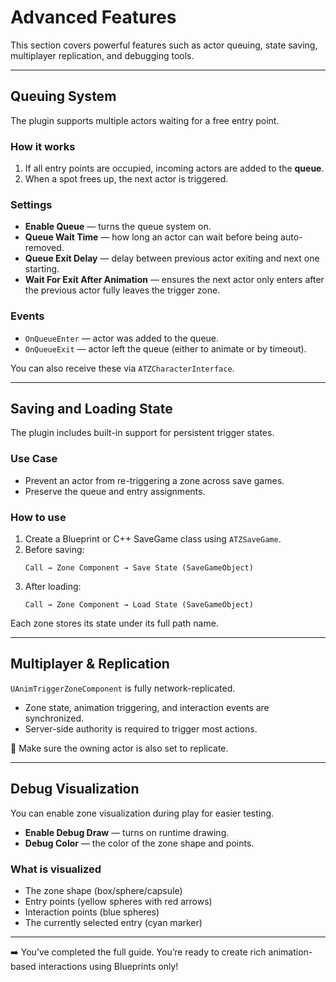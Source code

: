 # Advanced Features

This section covers powerful features such as actor queuing, state saving, multiplayer replication, and debugging tools.

---

## Queuing System

The plugin supports multiple actors waiting for a free entry point.

### How it works

1. If all entry points are occupied, incoming actors are added to the **queue**.
2. When a spot frees up, the next actor is triggered.

### Settings

- **Enable Queue** — turns the queue system on.
- **Queue Wait Time** — how long an actor can wait before being auto-removed.
- **Queue Exit Delay** — delay between previous actor exiting and next one starting.
- **Wait For Exit After Animation** — ensures the next actor only enters after the previous actor fully leaves the trigger zone.

### Events

- `OnQueueEnter` — actor was added to the queue.
- `OnQueueExit` — actor left the queue (either to animate or by timeout).

You can also receive these via `ATZCharacterInterface`.

---

## Saving and Loading State

The plugin includes built-in support for persistent trigger states.

### Use Case

- Prevent an actor from re-triggering a zone across save games.
- Preserve the queue and entry assignments.

### How to use

1. Create a Blueprint or C++ SaveGame class using `ATZSaveGame`.
2. Before saving:
   ```blueprint
   Call → Zone Component → Save State (SaveGameObject)
   ```
3. After loading:
   ```blueprint
   Call → Zone Component → Load State (SaveGameObject)
   ```

Each zone stores its state under its full path name.

---

## Multiplayer & Replication

`UAnimTriggerZoneComponent` is fully network-replicated.

- Zone state, animation triggering, and interaction events are synchronized.
- Server-side authority is required to trigger most actions.

📌 Make sure the owning actor is also set to replicate.

---

## Debug Visualization

You can enable zone visualization during play for easier testing.

- **Enable Debug Draw** — turns on runtime drawing.
- **Debug Color** — the color of the zone shape and points.

### What is visualized

- The zone shape (box/sphere/capsule)
- Entry points (yellow spheres with red arrows)
- Interaction points (blue spheres)
- The currently selected entry (cyan marker)

<!-- PLACEHOLDER: SCREENSHOT_DEBUG_DRAW_ACTIVE -->

---

➡️ You’ve completed the full guide. You’re ready to create rich animation-based interactions using Blueprints only!